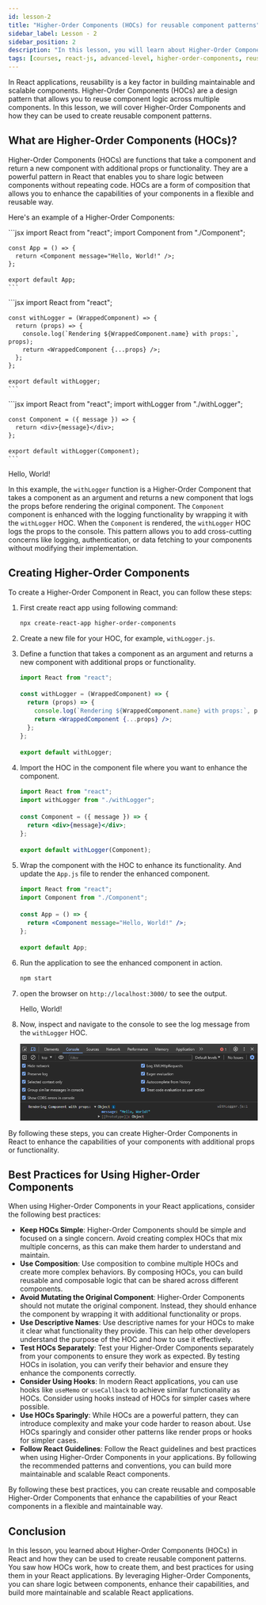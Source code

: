 ```yaml
---
id: lesson-2
title: "Higher-Order Components (HOCs) for reusable component patterns"
sidebar_label: Lesson - 2
sidebar_position: 2
description: "In this lesson, you will learn about Higher-Order Components (HOCs) in React and how they can be used to create reusable component patterns. We will cover what HOCs are, how to create HOCs, and best practices for using HOCs in your React applications."
tags: [courses, react-js, advanced-level, higher-order-components, reusable-components, patterns]
---
```


In React applications, reusability is a key factor in building maintainable and scalable components. Higher-Order Components (HOCs) are a design pattern that allows you to reuse component logic across multiple components. In this lesson, we will cover Higher-Order Components and how they can be used to create reusable component patterns.

## What are Higher-Order Components (HOCs)?

Higher-Order Components (HOCs) are functions that take a component and return a new component with additional props or functionality. They are a powerful pattern in React that enables you to share logic between components without repeating code. HOCs are a form of composition that allows you to enhance the capabilities of your components in a flexible and reusable way.

Here's an example of a Higher-Order Components:

<Tabs>
  <TabItem value="App.js" label="App.js">
    ```jsx
    import React from "react";
    import Component from "./Component";

    const App = () => {
      return <Component message="Hello, World!" />;
    };

    export default App;
    ```
  </TabItem>
  <TabItem value="withLogger.js" label="withLogger.js">
    ```jsx
    import React from "react";

    const withLogger = (WrappedComponent) => {
      return (props) => {
        console.log(`Rendering ${WrappedComponent.name} with props:`, props); 
        return <WrappedComponent {...props} />;
      };
    };

    export default withLogger;
    ```
  </TabItem>
  <TabItem value="Component.js" label="Component.js">
    ```jsx
    import React from "react";
    import withLogger from "./withLogger";

    const Component = ({ message }) => {
      return <div>{message}</div>;
    };

    export default withLogger(Component);
    ```
  </TabItem>
  <TabItem value="BrowserWindow" label="BrowserWindow">
    <BrowserWindow minHeight={300}>
      <div>Hello, World!</div>
    </BrowserWindow>    
  </TabItem>
</Tabs>

In this example, the `withLogger` function is a Higher-Order Component that takes a component as an argument and returns a new component that logs the props before rendering the original component. The `Component` component is enhanced with the logging functionality by wrapping it with the `withLogger` HOC. When the `Component` is rendered, the `withLogger` HOC logs the props to the console. This pattern allows you to add cross-cutting concerns like logging, authentication, or data fetching to your components without modifying their implementation.

## Creating Higher-Order Components

To create a Higher-Order Component in React, you can follow these steps:

1. First create react app using following command:
   
    ```bash
    npx create-react-app higher-order-components
    ```

2. Create a new file for your HOC, for example, `withLogger.js`.
3. Define a function that takes a component as an argument and returns a new component with additional props or functionality.

    ```jsx title="withLogger.js"
    import React from "react";

    const withLogger = (WrappedComponent) => {
      return (props) => {
        console.log(`Rendering ${WrappedComponent.name} with props:`, props); 
        return <WrappedComponent {...props} />;
      };
    };

    export default withLogger;
    ```

4. Import the HOC in the component file where you want to enhance the component.

    ```jsx title="Component.js"
    import React from "react";
    import withLogger from "./withLogger";

    const Component = ({ message }) => {
      return <div>{message}</div>;
    };

    export default withLogger(Component);
    ```

5. Wrap the component with the HOC to enhance its functionality. And update the `App.js` file to render the enhanced component.

    ```jsx title="App.js"
    import React from "react";
    import Component from "./Component";

    const App = () => {
      return <Component message="Hello, World!" />;
    };

    export default App;
    ```

6. Run the application to see the enhanced component in action.

    ```bash
    npm start
    ```

7. open the browser on `http://localhost:3000/` to see the output.

   <BrowserWindow minHeight={200}>
     <div>Hello, World!</div>
   </BrowserWindow>

8. Now, inspect and navigate to the console to see the log message from the `withLogger` HOC.

   ![withLogger](image.png)

By following these steps, you can create Higher-Order Components in React to enhance the capabilities of your components with additional props or functionality.

## Best Practices for Using Higher-Order Components

When using Higher-Order Components in your React applications, consider the following best practices:

- **Keep HOCs Simple**: Higher-Order Components should be simple and focused on a single concern. Avoid creating complex HOCs that mix multiple concerns, as this can make them harder to understand and maintain.
- **Use Composition**: Use composition to combine multiple HOCs and create more complex behaviors. By composing HOCs, you can build reusable and composable logic that can be shared across different components.
- **Avoid Mutating the Original Component**: Higher-Order Components should not mutate the original component. Instead, they should enhance the component by wrapping it with additional functionality or props.
- **Use Descriptive Names**: Use descriptive names for your HOCs to make it clear what functionality they provide. This can help other developers understand the purpose of the HOC and how to use it effectively.
- **Test HOCs Separately**: Test your Higher-Order Components separately from your components to ensure they work as expected. By testing HOCs in isolation, you can verify their behavior and ensure they enhance the components correctly.
- **Consider Using Hooks**: In modern React applications, you can use hooks like `useMemo` or `useCallback` to achieve similar functionality as HOCs. Consider using hooks instead of HOCs for simpler cases where possible.
- **Use HOCs Sparingly**: While HOCs are a powerful pattern, they can introduce complexity and make your code harder to reason about. Use HOCs sparingly and consider other patterns like render props or hooks for simpler cases.
- **Follow React Guidelines**: Follow the React guidelines and best practices when using Higher-Order Components in your applications. By following the recommended patterns and conventions, you can build more maintainable and scalable React components.

By following these best practices, you can create reusable and composable Higher-Order Components that enhance the capabilities of your React components in a flexible and maintainable way.

## Conclusion

In this lesson, you learned about Higher-Order Components (HOCs) in React and how they can be used to create reusable component patterns. You saw how HOCs work, how to create them, and best practices for using them in your React applications. By leveraging Higher-Order Components, you can share logic between components, enhance their capabilities, and build more maintainable and scalable React applications.